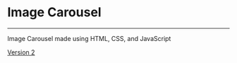 # Image Carousel
______________
Image Carousel made using HTML, CSS, and JavaScript

[Version 2](../version_2/)
